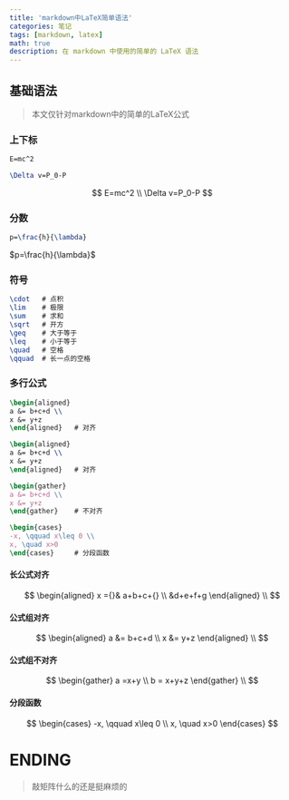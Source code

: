 ```yaml
---
title: 'markdown中LaTeX简单语法'
categories: 笔记
tags: [markdown, latex]
math: true
description: 在 markdown 中使用的简单的 LaTeX 语法
---
```


## 基础语法

> 本文仅针对markdown中的简单的LaTeX公式

### 上下标

```LaTeX
E=mc^2

\Delta v=P_0-P
```

$$
E=mc^2
\\
\Delta v=P_0-P
$$

### 分数

```LaTeX
p=\frac{h}{\lambda}
```

$p=\frac{h}{\lambda}$

### 符号

```LaTeX
\cdot   # 点积
\lim    # 极限
\sum    # 求和
\sqrt   # 开方
\geq    # 大于等于
\leq    # 小于等于
\quad   # 空格
\qquad  # 长一点的空格

```

### 多行公式

```LaTeX
\begin{aligned}
a &= b+c+d \\
x &= y+z
\end{aligned}   # 对齐

\begin{aligned}
a &= b+c+d \\
x &= y+z
\end{aligned}   # 对齐

\begin{gather}
a &= b+c+d \\
x &= y+z
\end{gather}    # 不对齐

\begin{cases}
-x, \qquad x\leq 0 \\
x, \quad x>0
\end{cases}     # 分段函数
```

#### 长公式对齐

$$
\begin{aligned}
    x ={}& a+b+c+{} \\
    &d+e+f+g
\end{aligned} \\
$$

#### 公式组对齐

$$
\begin{aligned}
    a &= b+c+d \\
    x &= y+z
\end{aligned} \\
$$

#### 公式组不对齐

$$
\begin{gather}
    a =x+y \\
    b = x+y+z
\end{gather} \\
$$

#### 分段函数

$$
\begin{cases}
    -x, \qquad x\leq 0 \\
    x, \quad x>0
\end{cases}
$$

# ENDING

> 敲矩阵什么的还是挺麻烦的